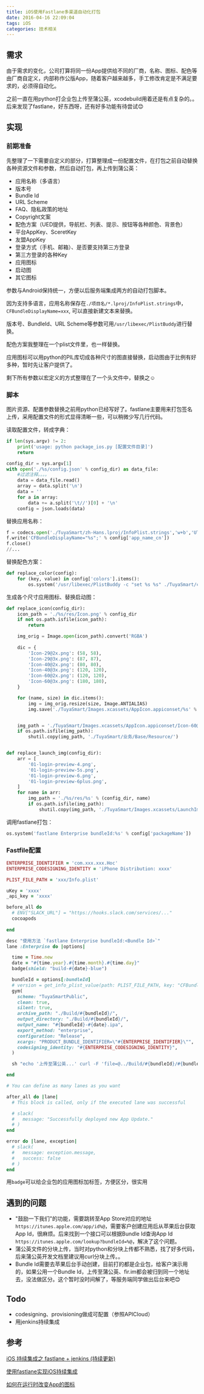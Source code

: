 ```yaml
---
title: iOS使用Fastlane多渠道自动化打包
date: 2016-04-16 22:09:04
tags: iOS
categories: 技术相关
---
```


## 需求

由于需求的变化，公司打算将同一份App提供给不同的厂商，名称、图标、配色等由厂商自定义，内部称作公版App，随着客户越来越多，手工修改肯定是不满足要求的，必须得自动化。

之前一直在用python打企业包上传至蒲公英，xcodebuild用着还是有点复杂的。。后来发现了fastlane，好东西呀，还有好多功能有待尝试😊

## 实现

### 前期准备

先整理了一下需要自定义的部分，打算整理成一份配置文件，在打包之前自动替换各种资源文件和参数，然后自动打包，再上传到蒲公英：

- 应用名称（多语言）
- 版本号
- Bundle Id
- URL Scheme
- FAQ、隐私政策的地址
- Copyright文案
- 配色方案（UED提供，导航栏、列表、提示、按钮等各种颜色、背景色）
- 平台AppKey、SceretKey
- 友盟AppKey
- 登录方式（手机、邮箱）、是否要支持第三方登录
- 第三方登录的各种Key
- 应用图标
- 启动图
- 其它图标

参数与Android保持统一，方便以后服务端集成两方的自动打包脚本。

因为支持多语言，应用名称保存在`./项目名/*.lproj/InfoPlist.strings`中，`CFBundleDisplayName=xxx`, 可以直接新建文本来替换。

版本号、BundleId、URL Scheme等参数可用`/usr/libexec/PlistBuddy`进行替换。

配色方案我整理在一个plist文件里，也一样替换。

应用图标可以用python的PIL库切成各种尺寸的图直接替换，启动图由于比例有好多种，暂时先让客户提供了。

剩下所有参数以宏定义的方式整理在了一个头文件中，替换之☺️

### 脚本

图片资源、配置参数替换之前用python已经写好了。fastlane主要用来打包签名上传，采用配置文件的形式显得清晰一些，可以稍微少写几行代码。

读取配置文件，转成字典：

```python
if len(sys.argv) != 2:
	print('usage: python package_ios.py [配置文件目录]')
	return

config_dir = sys.argv[1]
with open('./%s/config.json' % config_dir) as data_file:
	#过滤注释。。。。
	data = data_file.read()
	array = data.split('\n')
	data = ''
	for a in array:
		data += a.split('\t//')[0] + '\n'
	config = json.loads(data)
```

替换应用名称：

```python
f = codecs.open('./TuyaSmart/zh-Hans.lproj/InfoPlist.strings','w+b','UTF-8')
f.write('CFBundleDisplayName="%s";' % config['app_name_cn'])
f.close()
//...
```

替换配色方案：

```python
def replace_color(config):
	for (key, value) in config['colors'].items():
		os.system('/usr/libexec/PlistBuddy -c "set %s %s" ./TuyaSmart/customColor.plist' % (key, value))
```

生成各个尺寸应用图标、替换启动图：

```python
def replace_icon(config_dir):
	icon_path = './%s/res/Icon.png' % config_dir
	if not os.path.isfile(icon_path):
		return

	img_orig = Image.open(icon_path).convert('RGBA')
	
	dic = {
		'Icon-29@2x.png': (58, 58),
		'Icon-29@3x.png': (87, 87),
		'Icon-40@2x.png': (80, 80),
		'Icon-40@3x.png': (120, 120),
		'Icon-60@2x.png': (120, 120),
		'Icon-60@3x.png': (180, 180),
	}

	for (name, size) in dic.items():
		img = img_orig.resize(size, Image.ANTIALIAS)
		img.save('./TuyaSmart/Images.xcassets/AppIcon.appiconset/%s' % name)


	img_path = './TuyaSmart/Images.xcassets/AppIcon.appiconset/Icon-60@2x.png'
	if os.path.isfile(img_path):
		shutil.copy(img_path, './TuyaSmart/业务/Base/Resource/')


def replace_launch_img(config_dir):
	arr = [
		'01-login-preview-4.png',
		'01-login-preview-5s.png',
		'01-login-preview-6.png',
		'01-login-preview-6plus.png',
	]
	for name in arr:
		img_path = './%s/res/%s' % (config_dir, name)
		if os.path.isfile(img_path):
			shutil.copy(img_path, './TuyaSmart/Images.xcassets/LaunchImage.launchimage/')
```

调用fastlane打包：

```python
os.system('fastlane Enterprise bundleId:%s' % config['packageName'])
```

### Fastfile配置

```ruby
ENTERPRISE_IDENTIFIER = 'com.xxx.xxx.Hoc'
ENTERPRISE_CODESIGNING_IDENTITY = 'iPhone Distribution: xxxx'

PLIST_FILE_PATH = 'xxx/Info.plist'

uKey = 'xxxx'
_api_key = 'xxxx'

before_all do
  # ENV["SLACK_URL"] = "https://hooks.slack.com/services/..."
  cocoapods
  
end

desc "使用方法 `fastlane Enterprise bundleId:<Bundle Id>`"
lane :Enterprise do |options|

  time = Time.new
  date = "#{time.year}.#{time.month}.#{time.day}"
  badge(shield: "build-#{date}-blue")

  bundleId = options[:bundleId]
  # version = get_info_plist_value(path: PLIST_FILE_PATH, key: "CFBundleShortVersionString")
  gym(
    scheme: "TuyaSmartPublic",
    clean: true,
    silent: true,
    archive_path: "./Build/#{bundleId}/",
    output_directory: "./Build/#{bundleId}/",
    output_name: "#{bundleId}-#{date}.ipa",
    export_method: "enterprise",
    configuration: "Release",
    xcargs: "PRODUCT_BUNDLE_IDENTIFIER=\"#{ENTERPRISE_IDENTIFIER}\"",
    codesigning_identity: "#{ENTERPRISE_CODESIGNING_IDENTITY}",
  )

  sh "echo '上传至蒲公英...' curl -F 'file=@../Build/#{bundleId}/#{bundleId}-#{date}.ipa' -F 'uKey=#{uKey}' -F '_api_key=#{_api_key}' -F 'updateDescription=#{bundleId}' http://www.pgyer.com/apiv1/app/upload"

end

# You can define as many lanes as you want

after_all do |lane|
  # This block is called, only if the executed lane was successful

  # slack(
  #   message: "Successfully deployed new App Update."
  # )
end

error do |lane, exception|
  # slack(
  #   message: exception.message,
  #   success: false
  # )
end

```

用`badge`可以给企业包的应用图标加标签，方便区分，很实用

## 遇到的问题

- "鼓励一下我们"的功能，需要跳转至App Store对应的地址`https://itunes.apple.com/app/id%@`，需要客户创建应用后从苹果后台获取App Id，很麻烦。后来找到一个接口可以根据Bundle Id查询App Id `https://itunes.apple.com/lookup?bundleId=%@`，解决了这个问题。
- 蒲公英文件的分块上传，当时对python和分块上传都不熟悉，找了好多代码，后来蒲公英开发文档里建议用curl分块上传。。
- Bundle Id需要去苹果后台手动创建，目前打的都是企业包，给客户演示用的，如果公用一个Bundle Id，上传至蒲公英、fir.im都会被归到同一个地址去，没法做区分。这个暂时没时间解了，等服务端同学做出后台来吧😊

## Todo

- codesigning、provisioning做成可配置（参照APICloud）
- 用jenkins持续集成

## 参考

[iOS 持续集成之 fastlane + jenkins (持续更新)](http://www.devlizy.com/ios-da-bao-quan-cheng-pei-zhi/)

[使用fastlane实现iOS持续集成](http://everettjf.github.io/2015/09/08/ios-ci-with-fastlane)

[如何在运行时改变App的图标](http://ios.jobbole.com/82532/)
